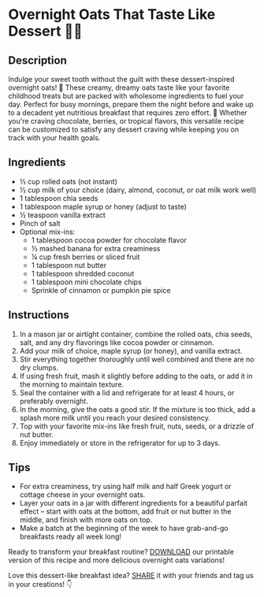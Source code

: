 # Overnight Oats That Taste Like Dessert 🍓🍫

## Description
Indulge your sweet tooth without the guilt with these dessert-inspired overnight oats! 🍯 These creamy, dreamy oats taste like your favorite childhood treats but are packed with wholesome ingredients to fuel your day. Perfect for busy mornings, prepare them the night before and wake up to a decadent yet nutritious breakfast that requires zero effort. 🌟 Whether you're craving chocolate, berries, or tropical flavors, this versatile recipe can be customized to satisfy any dessert craving while keeping you on track with your health goals.

## Ingredients
- ½ cup rolled oats (not instant)
- ½ cup milk of your choice (dairy, almond, coconut, or oat milk work well)
- 1 tablespoon chia seeds
- 1 tablespoon maple syrup or honey (adjust to taste)
- ½ teaspoon vanilla extract
- Pinch of salt
- Optional mix-ins:
  - 1 tablespoon cocoa powder for chocolate flavor
  - ½ mashed banana for extra creaminess
  - ¼ cup fresh berries or sliced fruit
  - 1 tablespoon nut butter
  - 1 tablespoon shredded coconut
  - 1 tablespoon mini chocolate chips
  - Sprinkle of cinnamon or pumpkin pie spice

## Instructions
1. In a mason jar or airtight container, combine the rolled oats, chia seeds, salt, and any dry flavorings like cocoa powder or cinnamon.
2. Add your milk of choice, maple syrup (or honey), and vanilla extract.
3. Stir everything together thoroughly until well combined and there are no dry clumps.
4. If using fresh fruit, mash it slightly before adding to the oats, or add it in the morning to maintain texture.
5. Seal the container with a lid and refrigerate for at least 4 hours, or preferably overnight.
6. In the morning, give the oats a good stir. If the mixture is too thick, add a splash more milk until you reach your desired consistency.
7. Top with your favorite mix-ins like fresh fruit, nuts, seeds, or a drizzle of nut butter.
8. Enjoy immediately or store in the refrigerator for up to 3 days.

## Tips
- For extra creaminess, try using half milk and half Greek yogurt or cottage cheese in your overnight oats.
- Layer your oats in a jar with different ingredients for a beautiful parfait effect – start with oats at the bottom, add fruit or nut butter in the middle, and finish with more oats on top.
- Make a batch at the beginning of the week to have grab-and-go breakfasts ready all week long!

Ready to transform your breakfast routine? [DOWNLOAD](https://www.google.com) our printable version of this recipe and more delicious overnight oats variations!

Love this dessert-like breakfast idea? [SHARE](https://www.google.com) it with your friends and tag us in your creations! 👇
